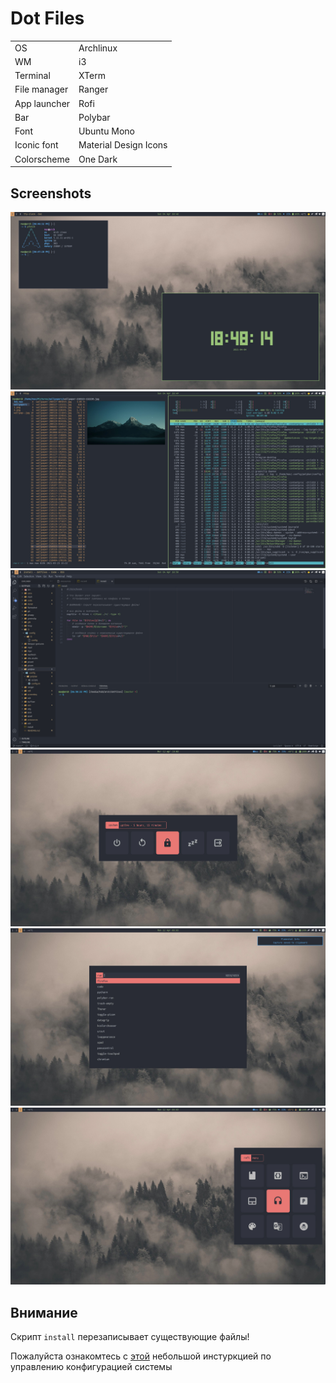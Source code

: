 # Dot Files

|              |                        |
|--------------|------------------------|
| OS           | Archlinux              |
| WM           | i3                     |
| Terminal     | XTerm                  |
| File manager | Ranger                 |
| App launcher | Rofi                   |
| Bar          | Polybar                |
| Font         | Ubuntu Mono            |
| Iconic font  | Material Design Icons  |
| Colorscheme  | One Dark               |


## Screenshots

<img src="https://github.com/exynil/files/blob/master/dotfiles/screenshots/1.jpg">

<img src="https://github.com/exynil/files/blob/master/dotfiles/screenshots/2.jpg">

<img src="https://github.com/exynil/files/blob/master/dotfiles/screenshots/3.jpg">

<img src="https://github.com/exynil/files/blob/master/dotfiles/screenshots/4.jpg">

<img src="https://github.com/exynil/files/blob/master/dotfiles/screenshots/5.jpg">

<img src="https://github.com/exynil/files/blob/master/dotfiles/screenshots/6.jpg">

## Внимание

Скрипт `install` перезаписывает существующие файлы!

Пожалуйста ознакомтесь с [этой](https://exynil.github.io/knowledge-base/Linux/How-to/Manage-dotfiles.html) небольшой инстуркцией 
по управлению конфигурацией системы